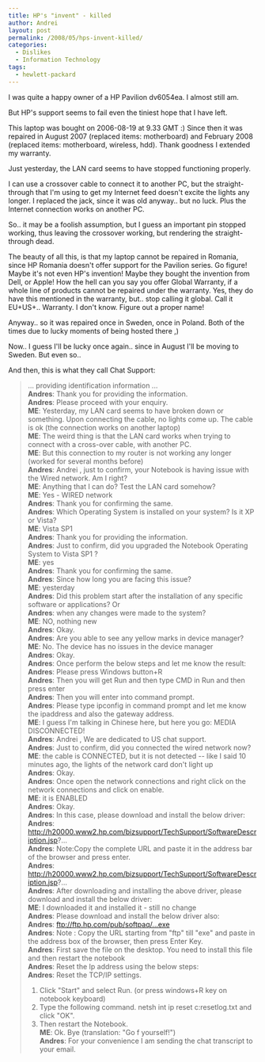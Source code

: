 ```yaml
---
title: HP's "invent" - killed
author: Andrei
layout: post
permalink: /2008/05/hps-invent-killed/
categories:
  - Dislikes
  - Information Technology
tags:
  - hewlett-packard
---
```

I was quite a happy owner of a HP Pavilion dv6054ea. I almost still am.

But HP's support seems to fail even the tiniest hope that I have left.

This laptop was bought on 2006-08-19 at 9.33 GMT :) Since then it was repaired in August 2007 (replaced items: motherboard) and February 2008 (replaced items: motherboard, wireless, hdd). Thank goodness I extended my warranty.

Just yesterday, the LAN card seems to have stopped functioning properly.



I can use a crossover cable to connect it to another PC, but the straight-through that I'm using to get my Internet feed doesn't excite the lights any longer. I replaced the jack, since it was old anyway.. but no luck. Plus the Internet connection works on another PC.

So.. it may be a foolish assumption, but I guess an important pin stopped working, thus leaving the crossover working, but rendering the straight-through dead.

The beauty of all this, is that my laptop cannot be repaired in Romania, since HP Romania doesn't offer support for the Pavilion series. Go figure! Maybe it's not even HP's invention! Maybe they bought the invention from Dell, or Apple! How the hell can you say you offer Global Warranty, if a whole line of products cannot be repaired under the warranty. Yes, they do have this mentioned in the warranty, but.. stop calling it global. Call it EU+US+.. Warranty. I don't know. Figure out a proper name!

Anyway.. so it was repaired once in Sweden, once in Poland. Both of the times due to lucky moments of being hosted there ,)

Now.. I guess I'll be lucky once again.. since in August I'll be moving to Sweden. But even so..

And then, this is what they call Chat Support:

> ... providing identification information ...  
> **Andres**: Thank you for providing the information.  
> **Andres**: Please proceed with your enquiry.  
> **ME**: Yesterday, my LAN card seems to have broken down or something. Upon connecting the cable, no lights come up. The cable is ok (the connection works on another laptop)  
> **ME**: The weird thing is that the LAN card works when trying to connect with a cross-over cable, with another PC.  
> **ME**: But this connection to my router is not working any longer (worked for several months before)  
> **Andres**: Andrei , just to confirm, your Notebook is having issue with the Wired network. Am I right?  
> **ME**: Anything that I can do? Test the LAN card somehow?  
> **ME**: Yes - WIRED network  
> **Andres**: Thank you for confirming the same.  
> **Andres**: Which Operating System is installed on your system? Is it XP or Vista?  
> **ME**: Vista SP1  
> **Andres**: Thank you for providing the information.  
> **Andres**: Just to confirm, did you upgraded the Notebook Operating System to Vista SP1 ?  
> **ME**: yes  
> **Andres**: Thank you for confirming the same.  
> **Andres**: Since how long you are facing this issue?  
> **ME**: yesterday  
> **Andres**: Did this problem start after the installation of any specific software or applications? Or  
> **Andres**: when any changes were made to the system?  
> **ME**: NO, nothing new  
> **Andres**: Okay.  
> **Andres**: Are you able to see any yellow marks in device manager?  
> **ME**: No. The device has no issues in the device manager  
> **Andres**: Okay.  
> **Andres**: Once perform the below steps and let me know the result:  
> **Andres**: Please press Windows button+R  
> **Andres**: Then you will get Run and then type CMD in Run and then press enter  
> **Andres**: Then you will enter into command prompt.  
> **Andres**: Please type ipconfig in command prompt and let me know the ipaddress and also the gateway address.  
> **ME**: I guess I'm talking in Chinese here, but here you go: MEDIA DISCONNECTED!  
> **Andres**: Andrei , We are dedicated to US chat support.  
> **Andres**: Just to confirm, did you connected the wired network now?  
> **ME**: the cable is CONNECTED, but it is not detected -- like I said 10 minutes ago, the lights of the network card don't light up  
> **Andres**: Okay.  
> **Andres**: Once open the network connections and right click on the network connections and click on enable.  
> **ME**: it is ENABLED  
> **Andres**: Okay.  
> **Andres**: In this case, please download and install the below driver:  
> **Andres**: http://h20000.www2.hp.com/bizsupport/TechSupport/SoftwareDescription.jsp?...  
> **Andres**: Note:Copy the complete URL and paste it in the address bar of the browser and press enter.  
> **Andres**: http://h20000.www2.hp.com/bizsupport/TechSupport/SoftwareDescription.jsp?...  
> **Andres**: After downloading and installing the above driver, please download and install the below driver:  
> **ME**: I downloaded it and installed it - still no change  
> **Andres**: Please download and install the below driver also:  
> **Andres**: ftp://ftp.hp.com/pub/softpaq/...exe  
> **Andres**: Note : Copy the URL starting from "ftp" till "exe" and paste in the address box of the browser, then press Enter Key.  
> **Andres**: First save the file on the desktop. You need to install this file and then restart the notebook  
> **Andres**: Reset the Ip address using the below steps:  
> **Andres**: Reset the TCP/IP settings.
> 
> 1. Click "Start" and select Run. (or press windows+R key on notebook keyboard)  
> 2. Type the following command. netsh int ip reset c:resetlog.txt and click "OK".  
> 3. Then restart the Notebook.  
> **ME**: Ok. Bye (translation: "Go f yourself!")  
> **Andres**: For your convenience I am sending the chat transcript to your email.